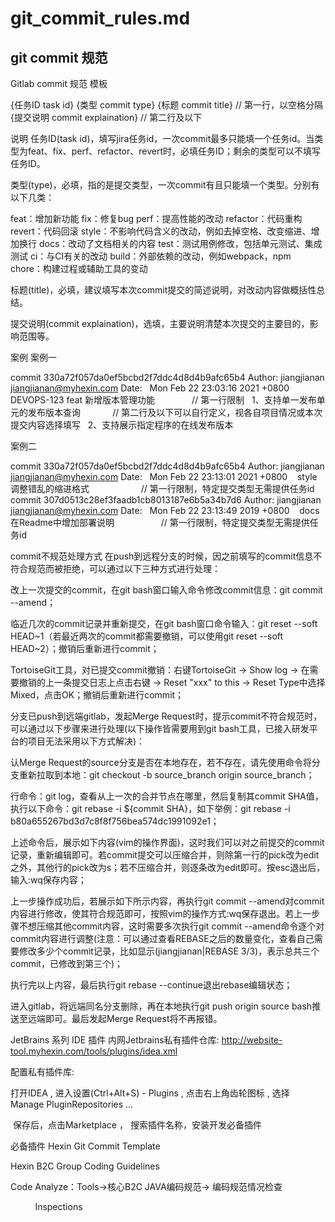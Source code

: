 # git_commit_rules.md

## git commit 规范

Gitlab commit 规范
模板


{任务ID task id} {类型 commit type} {标题 commit title}                 // 第一行，以空格分隔
{提交说明 commit explaination}                                          // 第二行及以下

说明
任务ID(task id)，填写jira任务id，一次commit最多只能填一个任务id。当类型为feat、fix、perf、refactor、revert时，必填任务ID；剩余的类型可以不填写任务ID。

类型(type)，必填，指的是提交类型，一次commit有且只能填一个类型。分别有以下几类：

feat：增加新功能
fix：修复bug
perf：提高性能的改动
refactor：代码重构
revert：代码回滚
style：不影响代码含义的改动，例如去掉空格、改变缩进、增加换行
docs：改动了文档相关的内容
test：测试用例修改，包括单元测试、集成测试
ci：与CI有关的改动
build：外部依赖的改动，例如webpack，npm
chore：构建过程或辅助工具的变动


标题(title)，必填，建议填写本次commit提交的简述说明，对改动内容做概括性总结。

提交说明(commit explaination)，选填，主要说明清楚本次提交的主要目的，影响范围等。

案例
案例一

commit 330a72f057da0ef5bcbd2f7ddc4d8d4b9afc65b4
Author: jiangjianan <jiangjianan@myhexin.com>
Date:   Mon Feb 22 23:03:16 2021 +0800
​
    DEVOPS-123 feat 新增版本管理功能               // 第一行限制
    1、支持单一发布单元的发布版本查询              // 第二行及以下可以自行定义，视各自项目情况或本次提交内容选择填写
    2、支持展示指定程序的在线发布版本

案例二

commit 330a72f057da0ef5bcbd2f7ddc4d8d4b9afc65b4
Author: jiangjianan <jiangjianan@myhexin.com>
Date:   Mon Feb 22 23:13:01 2021 +0800
​
    style 调整错乱的缩进格式                      // 第一行限制，特定提交类型无需提供任务id
​
commit 307d0513c28ef3faadb1cb8013187e6b5a34b7d6
Author: jiangjianan <jiangjianan@myhexin.com>
Date:   Mon Feb 22 23:13:49 2019 +0800
​
    docs 在Readme中增加部署说明                   // 第一行限制，特定提交类型无需提供任务id

commit不规范处理方式
在push到远程分支的时候，因之前填写的commit信息不符合规范而被拒绝，可以通过以下三种方式进行处理：

改上一次提交的commit，在git bash窗口输入命令修改commit信息：git commit --amend；

临近几次的commit记录并重新提交，在git bash窗口命令输入：git reset --soft HEAD~1（若最近两次的commit都需要撤销，可以使用git reset --soft HEAD~2）；撤销后重新进行commit；

TortoiseGit工具，对已提交commit撤销：右键TortoiseGit -> Show log -> 在需要撤销的上一条提交日志上点击右键 -> Reset "xxx" to this -> Reset Type中选择Mixed，点击OK；撤销后重新进行commit；

分支已push到远端gitlab，发起Merge Request时，提示commit不符合规范时，可以通过以下步骤来进行处理(以下操作皆需要用到git bash工具，已接入研发平台的项目无法采用以下方式解决)：

认Merge Request的source分支是否在本地存在，若不存在，请先使用命令将分支重新拉取到本地：git checkout -b source_branch origin source_branch；

行命令：git log，查看从上一次的合并节点在哪里，然后复制其commit SHA值，执行以下命令：git rebase -i ${commit SHA}，如下举例：git rebase -i b80a655267bd3d7c8f8f756bea574dc1991092e1；



上述命令后，展示如下内容(vim的操作界面)，这时我们可以对之前提交的commit记录，重新编辑即可。若commit提交可以压缩合并，则除第一行的pick改为edit之外，其他行的pick改为s；若不压缩合并，则逐条改为edit即可。按esc退出后，输入:wq保存内容；



上一步操作成功后，若展示如下所示内容，再执行git commit --amend对commit内容进行修改，使其符合规范即可，按照vim的操作方式:wq保存退出。若上一步骤不想压缩其他commit内容，这时需要多次执行git commit --amend命令逐个对commit内容进行调整(注意：可以通过查看REBASE之后的数量变化，查看自己需要修改多少个commit记录，比如显示(jiangjianan|REBASE 3/3)，表示总共三个commit，已修改到第三个)；



执行完以上内容，最后执行git rebase --continue退出rebase编辑状态；

进入gitlab，将远端同名分支删除，再在本地执行git push origin source bash推送至远端即可。最后发起Merge Request将不再报错。

JetBrains 系列 IDE 插件
内网Jetbrains私有插件仓库: http://website-tool.myhexin.com/tools/plugins/idea.xml

配置私有插件库:

打开IDEA , 进入设置(Ctrl+Alt+S) - Plugins , 点击右上角齿轮图标 , 选择 Manage PluginRepositories ...





 保存后，点击Marketplace ， 搜索插件名称，安装开发必备插件
          

必备插件
Hexin Git Commit Template




Hexin B2C Group Coding Guidelines

Code Analyze：Tools->核心B2C JAVA编码规范-> 编码规范情况检查


          Inspections
